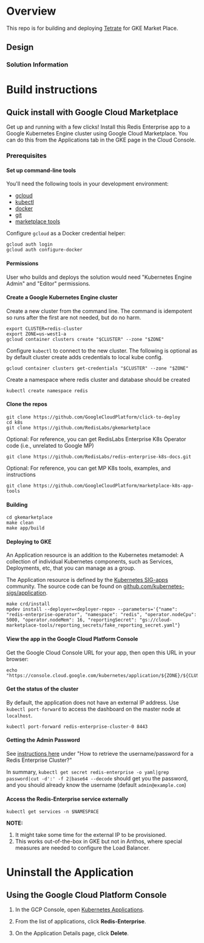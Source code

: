 # Overview

This repo is for building and deploying [Tetrate](https://github.com/) for GKE Market Place.   

## Design

### Solution Information



# Build instructions

## Quick install with Google Cloud Marketplace

Get up and running with a few clicks! Install this Redis Enterprise app to a
Google Kubernetes Engine cluster using Google Cloud Marketplace. You can do this from the Applications tab in the GKE page in the Cloud Console.

### Prerequisites

#### Set up command-line tools

You'll need the following tools in your development environment:

- [gcloud](https://cloud.google.com/sdk/gcloud/)
- [kubectl](https://kubernetes.io/docs/reference/kubectl/overview/)
- [docker](https://docs.docker.com/install/)
- [git](https://git-scm.com/book/en/v2/Getting-Started-Installing-Git)
- [marketplace tools](https://github.com/GoogleCloudPlatform/marketplace-k8s-app-tools/blob/master/docs/tool-prerequisites.md)

Configure `gcloud` as a Docker credential helper:

```shell
gcloud auth login
gcloud auth configure-docker
```

#### Permissions

User who builds and deploys the solution would need "Kubernetes Engine Admin" and "Editor" permissions.

#### Create a Google Kubernetes Engine cluster

Create a new cluster from the command line. The command is idempotent so runs after the first are not needed, but do no harm.

```shell
export CLUSTER=redis-cluster
export ZONE=us-west1-a
gcloud container clusters create "$CLUSTER" --zone "$ZONE"
```

Configure `kubectl` to connect to the new cluster. The following is optional as by default cluster create adds credentials to local kube config.

```shell
gcloud container clusters get-credentials "$CLUSTER" --zone "$ZONE"
```
Create a namespace where redis cluster and database should be created

```shell
kubectl create namespace redis
```

#### Clone the repos 


```shell
git clone https://github.com/GoogleCloudPlatform/click-to-deploy
cd k8s
git clone https://github.com/RedisLabs/gkemarketplace
```

Optional:  For reference, you can get  RedisLabs Enterprise K8s Operator code (i.e., unrelated to Google MP)

```shell
git clone https://github.com/RedisLabs/redis-enterprise-k8s-docs.git
```

Optional: For reference, you can get  MP K8s tools, examples, and instructions

```shell
git clone https://github.com/GoogleCloudPlatform/marketplace-k8s-app-tools
```

#### Building

```shell
cd gkemarketplace
make clean
make app/build
```

#### Deploying to GKE

An Application resource is an addition to the Kubernetes metamodel: A collection of individual Kubernetes components, such as Services, Deployments, etc, that you can manage as a group.

The Application resource is defined by the [Kubernetes SIG-apps](https://github.com/kubernetes/community/tree/master/sig-apps) community. The source code can be found on
[github.com/kubernetes-sigs/application](https://github.com/kubernetes-sigs/application).


```shell
make crd/install
mpdev install --deployer=<deployer-repo> --parameters='{"name": "redis-enterprise-operator", "namespace": "redis", "operator.nodeCpu": 5000, "operator.nodeMem": 16, "reportingSecret": "gs://cloud-marketplace-tools/reporting_secrets/fake_reporting_secret.yaml"}
```

#### View the app in the Google Cloud Platform Console

Get the Google Cloud Console URL for your app, then open this URL in your browser:

```shell
echo "https://console.cloud.google.com/kubernetes/application/${ZONE}/${CLUSTER}/${NAMESPACE}/${APP_INSTANCE_NAME}"
```

#### Get the status of the cluster

By default, the application does not have an external IP address. Use `kubectl port-forward` to access the dashboard on the master
node at `localhost`.

```
kubectl port-forward redis-enterprise-cluster-0 8443

```

#### Getting the Admin Password

See [instructions here](https://docs.redislabs.com/latest/rs/faqs/) under "How to retrieve the username/password for a Redis Enterprise Cluster?"

In summary, `kubectl get secret redis-enterprise -o yaml|grep password|cut -d':' -f 2|base64 --decode` should get you the password, and you should already know the username (default `admin@example.com`)

####  Access the Redis-Enterprise service externally

```
kubectl get services -n $NAMESPACE
```

**NOTE:**

1. It might take some time for the external IP to be provisioned.
2. This works out-of-the-box in GKE but not in Anthos, where special measures are needed to configure the Load Balancer.


# Uninstall the Application

## Using the Google Cloud Platform Console

1. In the GCP Console, open [Kubernetes Applications](https://console.cloud.google.com/kubernetes/application).

1. From the list of applications, click **Redis-Enterprise**.

1. On the Application Details page, click **Delete**.


